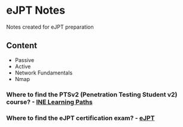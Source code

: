 # eJPT Notes

Notes created for eJPT preparation

## Content 
- Passive
- Active
- Network Fundamentals
- Nmap



### Where to find the PTSv2 (Penetration Testing Student v2) course? - [INE Learning Paths​](https://my.ine.com/learning-paths)
### Where to find the eJPT certification exam? - [eJPT](https://security.ine.com/certifications/ejpt-certification/)​
